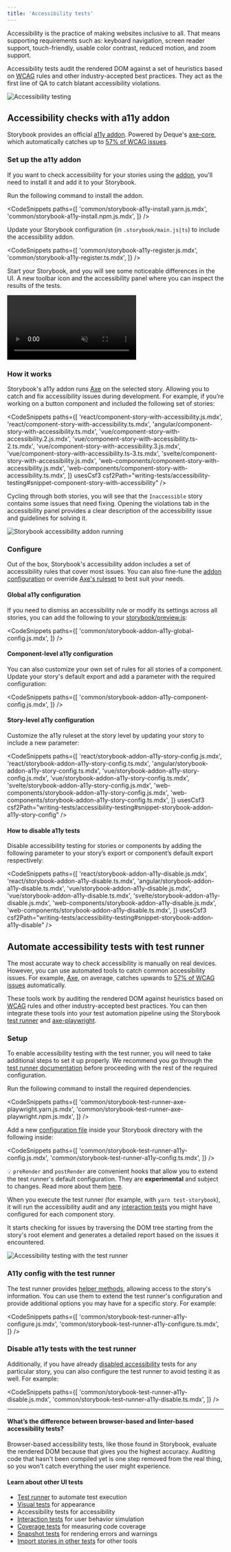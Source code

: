 ```yaml
---
title: 'Accessibility tests'
---
```


<YouTubeCallout id="rNLL0SICr9w" title="STOP fighting accessibility | automate a11y checks" />

Accessibility is the practice of making websites inclusive to all. That means supporting requirements such as: keyboard navigation, screen reader support, touch-friendly, usable color contrast, reduced motion, and zoom support.

Accessibility tests audit the rendered DOM against a set of heuristics based on [WCAG](https://www.w3.org/WAI/standards-guidelines/wcag/) rules and other industry-accepted best practices. They act as the first line of QA to catch blatant accessibility violations.

![Accessibility testing](./accessibility-testing-storybook.gif)

## Accessibility checks with a11y addon

Storybook provides an official [a11y addon](https://storybook.js.org/addons/@storybook/addon-a11y). Powered by Deque's [axe-core](https://github.com/dequelabs/axe-core), which automatically catches up to [57% of WCAG issues](https://www.deque.com/blog/automated-testing-study-identifies-57-percent-of-digital-accessibility-issues/).

### Set up the a11y addon

If you want to check accessibility for your stories using the [addon](https://storybook.js.org/addons/@storybook/addon-a11y/), you'll need to install it and add it to your Storybook.

Run the following command to install the addon.

<!-- prettier-ignore-start -->

<CodeSnippets
  paths={[
    'common/storybook-a11y-install.yarn.js.mdx',
    'common/storybook-a11y-install.npm.js.mdx',
  ]}
/>

<!-- prettier-ignore-end -->

Update your Storybook configuration (in `.storybook/main.js|ts`) to include the accessibility addon.

<!-- prettier-ignore-start -->

<CodeSnippets
  paths={[
    'common/storybook-a11y-register.js.mdx',
    'common/storybook-a11y-register.ts.mdx',
  ]}
/>

<!-- prettier-ignore-end -->

Start your Storybook, and you will see some noticeable differences in the UI. A new toolbar icon and the accessibility panel where you can inspect the results of the tests.

<video autoPlay muted playsInline loop>
  <source
    src="storybook-a11y-starter-setup-optimized.mp4"
    type="video/mp4"
  />
</video>

### How it works

Storybook's a11y addon runs [Axe](https://github.com/dequelabs/axe-core) on the selected story. Allowing you to catch and fix accessibility issues during development. For example, if you’re working on a button component and included the following set of stories:

<!-- prettier-ignore-start -->

<CodeSnippets
  paths={[
    'react/component-story-with-accessibility.js.mdx',
    'react/component-story-with-accessibility.ts.mdx',
    'angular/component-story-with-accessibility.ts.mdx',
    'vue/component-story-with-accessibility.2.js.mdx',
    'vue/component-story-with-accessibility.ts-2.ts.mdx',
    'vue/component-story-with-accessibility.3.js.mdx',
    'vue/component-story-with-accessibility.ts-3.ts.mdx',
    'svelte/component-story-with-accessibility.js.mdx',
    'web-components/component-story-with-accessibility.js.mdx',
    'web-components/component-story-with-accessibility.ts.mdx',
  ]}
  usesCsf3
  csf2Path="writing-tests/accessibility-testing#snippet-component-story-with-accessibility"
/>

<!-- prettier-ignore-end -->

Cycling through both stories, you will see that the `Inaccessible` story contains some issues that need fixing. Opening the violations tab in the accessibility panel provides a clear description of the accessibility issue and guidelines for solving it.

![Storybook accessibility addon running](./storybook-a11y-addon-unoptimized.png)

### Configure

Out of the box, Storybook's accessibility addon includes a set of accessibility rules that cover most issues. You can also fine-tune the [addon configuration](https://github.com/storybookjs/storybook/tree/next/code/addons/a11y#parameters) or override [Axe's ruleset](https://github.com/storybookjs/storybook/tree/next/code/addons/a11y#handling-failing-rules) to best suit your needs.

#### Global a11y configuration

If you need to dismiss an accessibility rule or modify its settings across all stories, you can add the following to your [storybook/preview.js](../configure/overview.md#configure-story-rendering):

<!-- prettier-ignore-start -->

<CodeSnippets
  paths={[
    'common/storybook-addon-a11y-global-config.js.mdx',
  ]}
/>

<!-- prettier-ignore-end -->

#### Component-level a11y configuration

You can also customize your own set of rules for all stories of a component. Update your story's default export and add a parameter with the required configuration:

<!-- prettier-ignore-start -->

<CodeSnippets
  paths={[
    'common/storybook-addon-a11y-component-config.js.mdx',
  ]}
/>

<!-- prettier-ignore-end -->

#### Story-level a11y configuration

Customize the a11y ruleset at the story level by updating your story to include a new parameter:

<!-- prettier-ignore-start -->

<CodeSnippets
  paths={[
    'react/storybook-addon-a11y-story-config.js.mdx',
    'react/storybook-addon-a11y-story-config.ts.mdx',
    'angular/storybook-addon-a11y-story-config.ts.mdx',
    'vue/storybook-addon-a11y-story-config.js.mdx',
    'vue/storybook-addon-a11y-story-config.ts.mdx',
    'svelte/storybook-addon-a11y-story-config.js.mdx',
    'web-components/storybook-addon-a11y-story-config.js.mdx',
    'web-components/storybook-addon-a11y-story-config.ts.mdx',
  ]}
  usesCsf3
  csf2Path="writing-tests/accessibility-testing#snippet-storybook-addon-a11y-story-config"
/>

<!-- prettier-ignore-end -->

#### How to disable a11y tests

Disable accessibility testing for stories or components by adding the following parameter to your story’s export or component’s default export respectively:

<!-- prettier-ignore-start -->

<CodeSnippets
  paths={[
   'react/storybook-addon-a11y-disable.js.mdx',
   'react/storybook-addon-a11y-disable.ts.mdx',
   'angular/storybook-addon-a11y-disable.ts.mdx',
   'vue/storybook-addon-a11y-disable.js.mdx',
   'vue/storybook-addon-a11y-disable.ts.mdx',
   'svelte/storybook-addon-a11y-disable.js.mdx',
   'web-components/storybook-addon-a11y-disable.js.mdx',
   'web-components/storybook-addon-a11y-disable.ts.mdx',
  ]}
  usesCsf3
  csf2Path="writing-tests/accessibility-testing#snippet-storybook-addon-a11y-disable"
/>

<!-- prettier-ignore-end -->

## Automate accessibility tests with test runner

The most accurate way to check accessibility is manually on real devices. However, you can use automated tools to catch common accessibility issues. For example, [Axe](https://www.deque.com/axe/), on average, catches upwards to [57% of WCAG issues](https://www.deque.com/blog/automated-testing-study-identifies-57-percent-of-digital-accessibility-issues/) automatically.

These tools work by auditing the rendered DOM against heuristics based on [WCAG](https://www.w3.org/WAI/standards-guidelines/wcag/) rules and other industry-accepted best practices. You can then integrate these tools into your test automation pipeline using the Storybook [test runner](./test-runner.md#test-hook-api-experimental) and [axe-playwright](https://github.com/abhinaba-ghosh/axe-playwright).

### Setup

To enable accessibility testing with the test runner, you will need to take additional steps to set it up properly. We recommend you go through the [test runner documentation](./test-runner.md) before proceeding with the rest of the required configuration.

Run the following command to install the required dependencies.

<!-- prettier-ignore-start -->

<CodeSnippets
  paths={[
    'common/storybook-test-runner-axe-playwright.yarn.js.mdx',
    'common/storybook-test-runner-axe-playwright.npm.js.mdx',
  ]}
/>

<!-- prettier-ignore-end -->

Add a new [configuration file](./test-runner.md#test-hook-api-experimental) inside your Storybook directory with the following inside:

<!-- prettier-ignore-start -->

<CodeSnippets
  paths={[
    'common/storybook-test-runner-a11y-config.js.mdx',
    'common/storybook-test-runner-a11y-config.ts.mdx',
  ]}
/>

<!-- prettier-ignore-end -->

<div class="aside">

💡 `preRender` and `postRender` are convenient hooks that allow you to extend the test runner's default configuration. They are **experimental** and subject to changes. Read more about them [here](./test-runner.md#test-hook-api-experimental).

</div>

When you execute the test runner (for example, with `yarn test-storybook`), it will run the accessibility audit and any [interaction tests](./interaction-testing.md) you might have configured for each component story.

It starts checking for issues by traversing the DOM tree starting from the story's root element and generates a detailed report based on the issues it encountered.

![Accessibility testing with the test runner](./test-runner-a11y-optimized.png)

### A11y config with the test runner

The test runner provides [helper methods](./test-runner.md#helpers), allowing access to the story's information. You can use them to extend the test runner's configuration and provide additional options you may have for a specific story. For example:

<!-- prettier-ignore-start -->

<CodeSnippets
  paths={[
    'common/storybook-test-runner-a11y-configure.js.mdx',
    'common/storybook-test-runner-a11y-configure.ts.mdx',
  ]}
/>

<!-- prettier-ignore-end -->

### Disable a11y tests with the test runner

Additionally, if you have already [disabled accessibility](#how-to-disable-a11y-tests) tests for any particular story, you can also configure the test runner to avoid testing it as well. For example:

<!-- prettier-ignore-start -->

<CodeSnippets
  paths={[
    'common/storybook-test-runner-a11y-disable.js.mdx',
    'common/storybook-test-runner-a11y-disable.ts.mdx',
  ]}
/>

<!-- prettier-ignore-end -->

---

#### What’s the difference between browser-based and linter-based accessibility tests?

Browser-based accessibility tests, like those found in Storybook, evaluate the rendered DOM because that gives you the highest accuracy. Auditing code that hasn't been compiled yet is one step removed from the real thing, so you won't catch everything the user might experience.

#### Learn about other UI tests

- [Test runner](./test-runner.md) to automate test execution
- [Visual tests](./visual-testing.md) for appearance
- Accessibility tests for accessibility
- [Interaction tests](./interaction-testing.md) for user behavior simulation
- [Coverage tests](./test-coverage.md) for measuring code coverage
- [Snapshot tests](./snapshot-testing.md) for rendering errors and warnings
- [Import stories in other tests](./importing-stories-in-tests.md) for other tools
